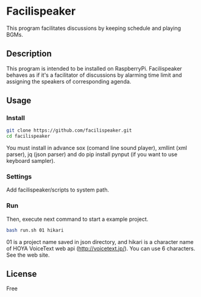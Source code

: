 # Facilispeaker
This program facilitates discussions by keeping schedule and playing BGMs.

## Description
This program is intended to be installed on RaspberryPi. Facilispeaker behaves as if it's a facilitator of discussions by alarming time limit and assigning the speakers of corresponding agenda.

## Usage
### Install
```sh
git clone https://github.com/facilispeaker.git
cd facilispeaker
```
You must install in advance sox (comand line sound player), xmllint (xml parser), jq (json parser) and do pip install pynput (if you want to use keyboard sampler).


### Settings
Add facilispeaker/scripts to system path.

### Run
Then, execute next command to start a example project.
```sh
bash run.sh 01 hikari
```

01 is a project name saved in json directory, and hikari is a character name of HOYA VoiceText web api (http://voicetext.jp/). You can use 6 characters. See the web site.

## License
Free
